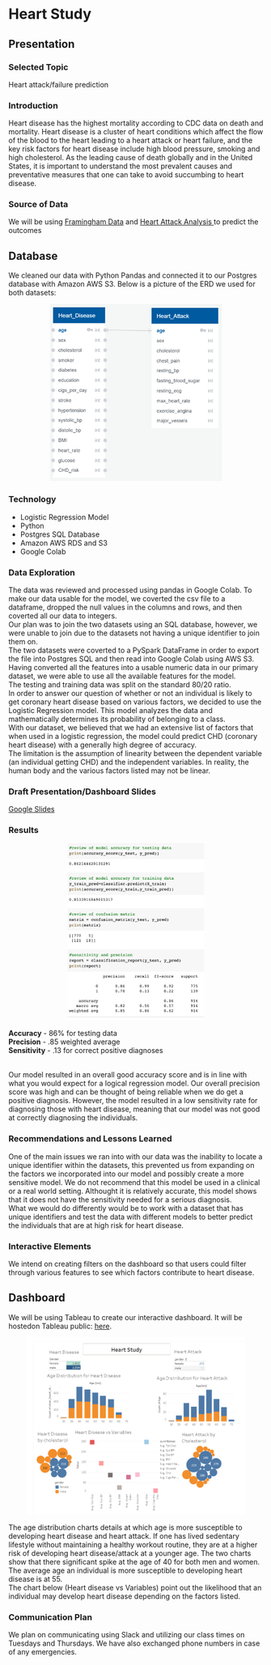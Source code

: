 # Heart Study

## Presentation

### Selected Topic 
Heart attack/failure prediction 

### Introduction 
Heart disease has the highest mortality according to CDC data on death and mortality. Heart disease is a cluster of heart conditions which affect the flow of the blood to the heart leading to a heart attack or heart failure, and the key risk factors for heart disease include high blood pressure, smoking and high cholesterol. As the leading cause of death globally and in the United States, it is important to understand the most prevalent causes and preventative measures that one can take to avoid succumbing to heart disease.

### Source of Data
We will be using [Framingham Data](https://www.kaggle.com/dileep070/heart-disease-prediction-using-logistic-regression) and [Heart Attack Analysis ](https://www.kaggle.com/rashikrahmanpritom/heart-attack-analysis-prediction-dataset) to predict the outcomes 

## Database
We cleaned our data with Python Pandas and connected it to our Postgres database with Amazon AWS S3. Below is a picture of the ERD we used for both datasets: 
<p align="center"><img src="https://github.com/echuung94/Heart_Study/blob/ncao/Resources/ERD.PNG" height="350"></p>

### Technology 
- Logistic Regression Model 
- Python
- Postgres SQL Database
- Amazon AWS RDS and S3
- Google Colab 


### Data Exploration
The data was reviewed and processed using pandas in Google Colab. To make our data usable for the model, we coverted the csv file to a dataframe, dropped the null values in the columns and rows, and then coverted all our data to integers. </br>
Our plan was to join the two datasets using an SQL database, however, we were unable to join due to the datasets not having a unique identifier to join them on. </br>
The two datasets were coverted to a PySpark DataFrame in order to export the file into Postgres SQL and then read into Google Colab using AWS S3. Having converted all the features into a usable numeric data in our primary dataset, we were able to use all the available features for the model. </br>
The testing and training data was split on the standard 80/20 ratio. </br>
In order to answer our question of whether or not an individual is likely to get coronary heart disease based on various factors, we decided to use the Logistic Regression model. This model analyzes the data and mathematically determines its probability of belonging to a class. </br>
With our dataset, we believed that we had an extensive list of factors that when used in a logistic regression, the model could predict CHD (coronary heart disease) with a generally high degree of accuracy. </br>
The limitation is the assumption of linearity between the dependent variable (an individual getting CHD) and the independent variables. In reality, the human body and the various factors listed may not be linear. </br>

### Draft Presentation/Dashboard Slides
[Google Slides](https://docs.google.com/presentation/d/1onFSrrHWJHMssUqCB5XmFOtxarz3dNbw-AfdVClvO5o/edit?usp=sharing)

### Results
<p align="center"><img src="https://github.com/echuung94/Heart_Study/blob/main/Resources/results.png" height="350"></p>
<b>Accuracy</b> - 86% for testing data </br>
<b>Precision</b> - .85 weighted average</br>
<b>Sensitivity</b> - .13 for correct positive diagnoses</br></br>

Our model resulted in an overall good accuracy score and is in line with what you would expect for a logical regression model. Our overall precision score was high and can be thought of being reliable when we do get a positive diagnosis. However, the model resulted in a low sensitivity rate for diagnosing those with heart disease, meaning that our model was not good at correctly diagnosing the individuals. 

### Recommendations and Lessons Learned
One of the main issues we ran into with our data was the inability to locate a unique identifier within the datasets, this prevented us from expanding on the factors we incorporated into our model and possibly create a more sensitive model. We do not recommend that this model be used in a clinical or a real world setting. Althought it is relatively accurate, this model shows that it does not have the sensitivity needed for a serious diagnosis.</br>
What we would do differently would be to work with a dataset that has unique identifiers and test the data with different models to better predict the individuals that are at high risk for heart disease. 

### Interactive Elements
We intend on creating filters on the dashboard so that users could filter through various features to see which factors contribute to heart disease. 

## Dashboard
We will be using Tableau to create our interactive dashboard. It will be hostedon Tableau public: [here](https://public.tableau.com/profile/abigail.mwaura#!/vizhome/HeartStudy/HeartStudy?publish=yes).

<p align="center"><img src="https://github.com/echuung94/Heart_Study/blob/main/Resources/dashboard.PNG" height="350"></p>
The age distribution charts details at which age is more susceptible to developing heart disease and heart attack. If one has lived sedentary lifestyle without maintaining a healthy workout routine, they are at a higher risk of developing heart disease/attack at a younger age. The two charts show that there significant spike at the age of 40 for both men and women. The average age an individual is more susceptible to developing heart disease is at 55. </br>
The chart below (Heart disease vs Variables) point out the likelihood that an individual may develop heart disease depending on the factors listed. 

### Communication Plan
We plan on communicating using Slack and utilizing our class times on Tuesdays and Thursdays. We have also exchanged phone numbers in case of any emergencies.
